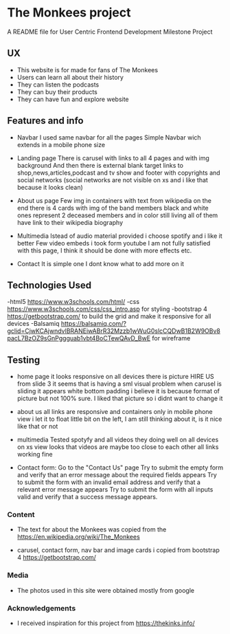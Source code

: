 # The Monkees project

A README file for User Centric Frontend Development Milestone Project

## UX

- This website is for made for fans of The Monkees
- Users can learn all about their history
- They can listen the podcasts
- They can buy their products
- They can have fun and explore website

## Features and info

- Navbar
I used same navbar for all the pages
Simple Navbar wich extends in a mobile phone size 

- Landing page
There is carusel with links to all 4 pages and with img background
And then there is external blank target links to shop,news,articles,podcast and tv show
and footer with copyrights and social networks (social networks are not visible on xs and i like that because it looks clean)

- About us page
Few img in containers with text from wikipedia
on the end there is 4 cards with img of the band members
black and white ones represent 2 deceased members and in color still living
all of them have link to their wikipedia biography

- Multimedia
Istead of audio material provided i choose spotify and i like it better
Few video embeds i took form youtube
I am not fully satisfied with this page, I think it should be done with more effects etc.

- Contact
It is simple one
I dont know what to add more on it


## Technologies Used


-html5 https://www.w3schools.com/html/ 
-css https://www.w3schools.com/css/css_intro.asp for styling
-bootstrap 4 https://getbootstrap.com/ to build the grid and make it responsive for all devices
-Balsamiq https://balsamiq.com/?gclid=CjwKCAjwndvlBRANEiwABrR32Mzzb1wWuG0slcCQDwB1B2W9OBv8pacL7BzOZ9sGnPggguab1vbt4BoCTewQAvD_BwE
for wireframe 
## Testing

- home page
it looks responsive on all devices
there is picture HIRE US from slide 3
it seems that is having a sml visual problem when carusel is sliding it appears white bottom padding i believe it is because format of 
picture but not 100% sure. I liked that picture so i didnt want to change it

- about us
all links are responsive and containers
only in mobile phone view i let it to float little bit on the left, I am still thinking about it, is it nice like that or not

- multimedia
Tested spotyfy and all videos they doing well on all devices
on xs view looks that videos are maybe too close to each other
all links working fine

- Contact form:
     Go to the "Contact Us" page
     Try to submit the empty form and verify that an error message about the required fields appears
     Try to submit the form with an invalid email address and verify that a relevant error message appears
     Try to submit the form with all inputs valid and verify that a success message appears.





### Content

- The text for about the Monkees was copied from the https://en.wikipedia.org/wiki/The_Monkees

- carusel, contact form, nav bar and image cards i copied from bootstrap 4 https://getbootstrap.com/




### Media
- The photos used in this site were obtained mostly from google

### Acknowledgements

- I received inspiration for this project from https://thekinks.info/
